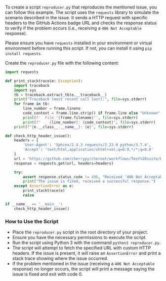 To create a script `reproducer.py` that reproduces the mentioned issue, you can follow this example. The script uses the `requests` library to simulate the scenario described in the issue. It sends a HTTP request with specific headers to the GitHub Actions badge URL and checks the response status to verify if the problem occurs (i.e., receiving a `406 Not Acceptable` response).

Please ensure you have `requests` installed in your environment or virtual environment before running this script. If not, you can install it using `pip install requests`.

Create the `reproducer.py` file with the following content:

```python
import requests

def print_stacktrace(e: Exception):
    import traceback
    import sys
    tb = traceback.extract_tb(e.__traceback__)
    print("Traceback (most recent call last):", file=sys.stderr)
    for frame in tb:
        line_number = frame.lineno
        code_context = frame.line.strip() if frame.line else "Unknown"
        print(f'  File "{frame.filename}"', file=sys.stderr)
        print(f"    {line_number}: {code_context}", file=sys.stderr)
    print(f"{e.__class__.__name__}: {e}", file=sys.stderr)

def check_http_header_issue():
    headers = {
        'User-Agent': 'Sphinx/2.4.3 requests/2.23.0 python/3.7.4',
        'Accept': 'text/html,application/xhtml+xml;q=0.9,*/*;q=0.8'
    }
    url = 'https://github.com/cherrypy/cheroot/workflows/Test%20suite/badge.svg'
    response = requests.get(url, headers=headers)

    try:
        assert response.status_code != 406, "Received '406 Not Acceptable', the issue is present."
        print("The issue is fixed, received a successful response.")
    except AssertionError as e:
        print_stacktrace(e)
        raise

if __name__ == '__main__':
    check_http_header_issue()
```

### How to Use the Script

- Place the `reproducer.py` script in the root directory of your project.
- Ensure you have the necessary permissions to execute the script.
- Run the script using Python 3 with the command `python3 reproducer.py`.
- The script will attempt to fetch the specified URL with custom HTTP headers. If the issue is present, it will raise an `AssertionError` and print a stack trace showing where the issue occurred.
- If the problem mentioned in the issue (receiving a `406 Not Acceptable` response) no longer occurs, the script will print a message saying the issue is fixed and exit with code 0.